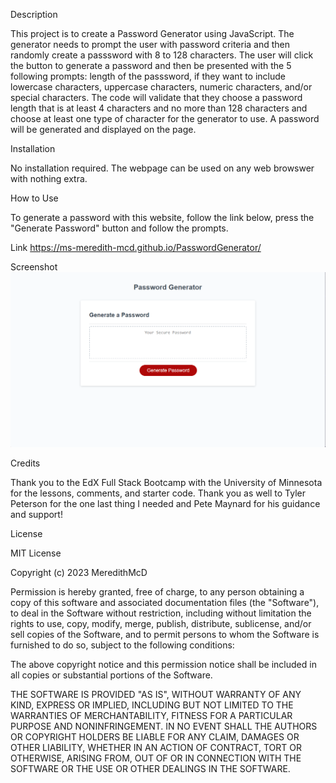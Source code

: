 Description

This project is to create a Password Generator using JavaScript.  The generator needs to prompt the user with password criteria and then randomly create a passsword with 8 to 128 characters.   The user will click the button to generate a password and then be presented with the 5 following prompts:  length of the passsword, if they want to include lowercase characters, uppercase characters, numeric characters, and/or special characters.  The code will validate that they choose a password length that is at least 4 characters and no more than 128 characters and choose at least one type of character for the generator to use. A password will be generated and displayed on the page.


Installation

No installation required. The webpage can be used on any web browswer with nothing extra.


How to Use

To generate a password with this website, follow the link below, press the "Generate Password" button and follow the prompts.

Link
https://ms-meredith-mcd.github.io/PasswordGenerator/

Screenshot
![Screenshot of Password Generator](./assets/images/image.png)


Credits

Thank you to the EdX Full Stack Bootcamp with the University of Minnesota for the lessons, comments, and starter code.  Thank you as well to Tyler Peterson for the one last thing I needed and Pete Maynard for his guidance and support!

License

MIT License

Copyright (c) 2023 MeredithMcD

Permission is hereby granted, free of charge, to any person obtaining a copy
of this software and associated documentation files (the "Software"), to deal
in the Software without restriction, including without limitation the rights
to use, copy, modify, merge, publish, distribute, sublicense, and/or sell
copies of the Software, and to permit persons to whom the Software is
furnished to do so, subject to the following conditions:

The above copyright notice and this permission notice shall be included in all
copies or substantial portions of the Software.

THE SOFTWARE IS PROVIDED "AS IS", WITHOUT WARRANTY OF ANY KIND, EXPRESS OR
IMPLIED, INCLUDING BUT NOT LIMITED TO THE WARRANTIES OF MERCHANTABILITY,
FITNESS FOR A PARTICULAR PURPOSE AND NONINFRINGEMENT. IN NO EVENT SHALL THE
AUTHORS OR COPYRIGHT HOLDERS BE LIABLE FOR ANY CLAIM, DAMAGES OR OTHER
LIABILITY, WHETHER IN AN ACTION OF CONTRACT, TORT OR OTHERWISE, ARISING FROM,
OUT OF OR IN CONNECTION WITH THE SOFTWARE OR THE USE OR OTHER DEALINGS IN THE
SOFTWARE.